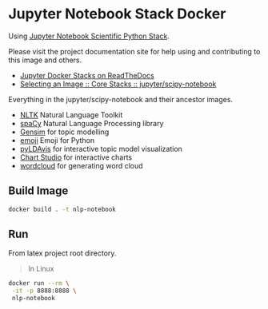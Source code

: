 # Jupyter Notebook Stack Docker

Using [Jupyter Notebook Scientific Python Stack](https://github.com/jupyter/docker-stacks/tree/master/scipy-notebook).

Please visit the project documentation site for help using and contributing to this image and
others.

- [Jupyter Docker Stacks on ReadTheDocs](http://jupyter-docker-stacks.readthedocs.io/en/latest/index.html)
- [Selecting an Image :: Core Stacks :: jupyter/scipy-notebook](http://jupyter-docker-stacks.readthedocs.io/en/latest/using/selecting.html#jupyter-scipy-notebook)

Everything in the jupyter/scipy-notebook and their ancestor images.
* [NLTK](https://www.nltk.org/) Natural Language Toolkit
* [spaCy](https://spacy.io/) Natural Language Processing library
* [Gensim](https://radimrehurek.com/gensim/) for topic modelling
* [emoji](https://github.com/carpedm20/emoji/) Emoji for Python
* [pyLDAvis](https://github.com/bmabey/pyLDAvis) for interactive topic model visualization
* [Chart Studio](https://plotly.com/chart-studio/) for interactive charts
* [wordcloud](http://amueller.github.io/word_cloud/) for generating word cloud

## Build Image

```sh
docker build . -t nlp-notebook
```

## Run
From latex project root directory. 

> In Linux
```sh
docker run --rm \
 -it -p 8888:8888 \
 nlp-notebook
```